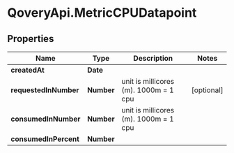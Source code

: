 # QoveryApi.MetricCPUDatapoint

## Properties

Name | Type | Description | Notes
------------ | ------------- | ------------- | -------------
**createdAt** | **Date** |  | 
**requestedInNumber** | **Number** | unit is millicores (m). 1000m &#x3D; 1 cpu | [optional] 
**consumedInNumber** | **Number** | unit is millicores (m). 1000m &#x3D; 1 cpu | 
**consumedInPercent** | **Number** |  | 


